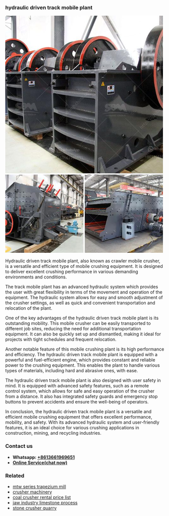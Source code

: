 <h3>hydraulic driven track mobile plant</h3><img src='1708408201.jpg' alt=''><p>Hydraulic driven track mobile plant, also known as crawler mobile crusher, is a versatile and efficient type of mobile crushing equipment. It is designed to deliver excellent crushing performance in various demanding environments and conditions.</p><p>The track mobile plant has an advanced hydraulic system which provides the user with great flexibility in terms of the movement and operation of the equipment. The hydraulic system allows for easy and smooth adjustment of the crusher settings, as well as quick and convenient transportation and relocation of the plant.</p><p>One of the key advantages of the hydraulic driven track mobile plant is its outstanding mobility. This mobile crusher can be easily transported to different job sites, reducing the need for additional transportation equipment. It can also be quickly set up and dismantled, making it ideal for projects with tight schedules and frequent relocation.</p><p>Another notable feature of this mobile crushing plant is its high performance and efficiency. The hydraulic driven track mobile plant is equipped with a powerful and fuel-efficient engine, which provides constant and reliable power to the crushing equipment. This enables the plant to handle various types of materials, including hard and abrasive ones, with ease.</p><p>The hydraulic driven track mobile plant is also designed with user safety in mind. It is equipped with advanced safety features, such as a remote control system, which allows for safe and easy operation of the crusher from a distance. It also has integrated safety guards and emergency stop buttons to prevent accidents and ensure the well-being of operators.</p><p>In conclusion, the hydraulic driven track mobile plant is a versatile and efficient mobile crushing equipment that offers excellent performance, mobility, and safety. With its advanced hydraulic system and user-friendly features, it is an ideal choice for various crushing applications in construction, mining, and recycling industries.</p><h3>Contact us</h3><ul><li><strong>Whatsapp:&nbsp;<a href="https://wa.me/8613661969651">+8613661969651</a></strong></li><li><a href="https://swt.shibang-china.com/?git&amp;zhl&amp;hydraulic driven track mobile plant"><strong>Online Service(chat now)</strong></a></li></ul><h3>Related</h3><ul><li><a href='mtw series trapezium mill.md'>mtw series trapezium mill</a></li><li><a href='crusher machinery.md'>crusher machinery</a></li><li><a href='coal crusher rental price list.md'>coal crusher rental price list</a></li><li><a href='jaw industry limestone process.md'>jaw industry limestone process</a></li><li><a href='stone crusher quarry.md'>stone crusher quarry</a></li></ul>